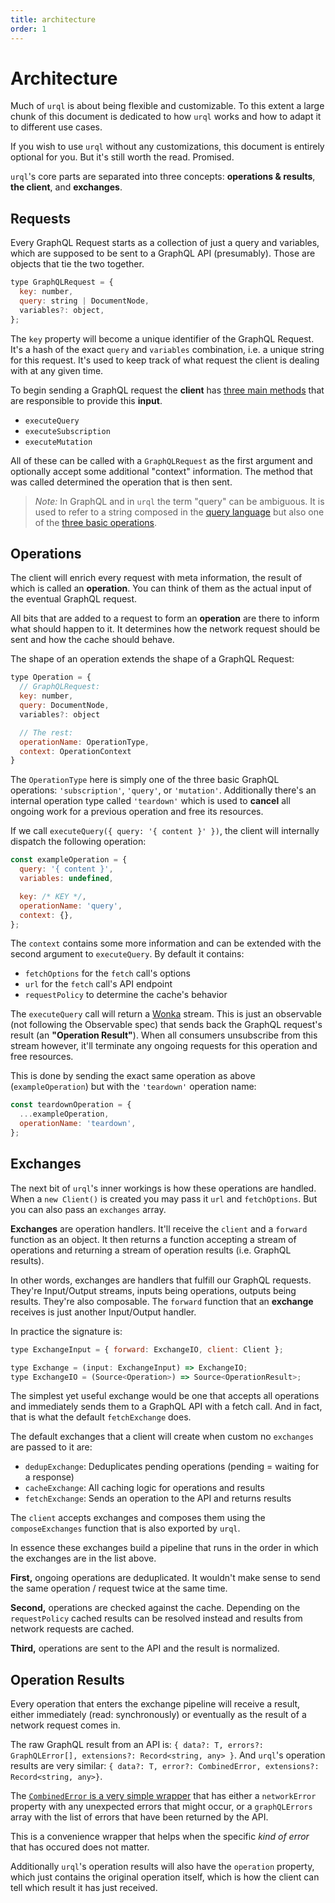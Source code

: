 ```yaml
---
title: architecture
order: 1
---
```


<a name="architecture"></a>

# Architecture

Much of `urql` is about being flexible and customizable.
To this extent a large chunk of this document is dedicated to
how `urql` works and how to adapt it to different use cases.

If you wish to use `urql` without any customizations, this
document is entirely optional for you. But it's still worth
the read. Promised.

`urql`'s core parts are separated into three concepts:
**operations & results**, **the client**, and **exchanges**.

## Requests

Every GraphQL Request starts as a collection of just a
query and variables, which are supposed to be sent to
a GraphQL API (presumably). Those are objects that
tie the two together.

```js
type GraphQLRequest = {
  key: number,
  query: string | DocumentNode,
  variables?: object,
};
```

The `key` property will become a unique identifier of the GraphQL Request.
It's a hash of the exact `query` and `variables` combination, i.e. a
unique string for this request. It's used to keep track of
what request the client is dealing with at any given time.

To begin sending a GraphQL request the **client** has
[three main methods](https://github.com/FormidableLabs/urql/blob/master/src/client.ts)
that are responsible to provide this **input**.

- `executeQuery`
- `executeSubscription`
- `executeMutation`

All of these can be called with a `GraphQLRequest` as
the first argument and optionally accept some additional
"context" information. The method that was called determined
the operation that is then sent.

> _Note:_ In GraphQL and in `urql` the term "query" can be ambiguous.
> It is used to refer to a string composed in the
> [query language](https://facebook.github.io/graphql/June2018/#sec-Overview)
> but also one of the
> [three basic operations](https://facebook.github.io/graphql/June2018/#sec-Language.Operations).

## Operations

The client will enrich every request with meta information,
the result of which is called an **operation**. You can think
of them as the actual input of the eventual GraphQL request.

All bits that are added to a request to form an **operation**
are there to inform what should happen to it. It determines
how the network request should be sent and how the cache
should behave.

The shape of an operation extends the shape of a GraphQL Request:

```js
type Operation = {
  // GraphQLRequest:
  key: number,
  query: DocumentNode,
  variables?: object

  // The rest:
  operationName: OperationType,
  context: OperationContext
}
```

The `OperationType` here is simply one of the three basic
GraphQL operations: `'subscription'`, `'query'`, or `'mutation'`.
Additionally there's an internal operation type called `'teardown'`
which is used to **cancel** all ongoing work for a previous operation
and free its resources.

If we call `executeQuery({ query: '{ content }' })`, the client
will internally dispatch the following operation:

```js
const exampleOperation = {
  query: '{ content }',
  variables: undefined,

  key: /* KEY */,
  operationName: 'query',
  context: {},
};
```

The `context` contains some more information and can be extended with
the second argument to `executeQuery`. By default it contains:

- `fetchOptions` for the `fetch` call's options
- `url` for the `fetch` call's API endpoint
- `requestPolicy` to determine the cache's behavior

The `executeQuery` call will return a [Wonka](https://github.com/kitten/wonka)
stream. This is just an observable (not following the Observable spec)
that sends back the GraphQL request's result (an **"Operation Result"**).
When all consumers unsubscribe from this stream however, it'll terminate
any ongoing requests for this operation and free resources.

This is done by sending the exact same operation as above (`exampleOperation`)
but with the `'teardown'` operation name:

```js
const teardownOperation = {
  ...exampleOperation,
  operationName: 'teardown',
};
```

## Exchanges

The next bit of `urql`'s inner workings is how these operations are handled.
When a `new Client()` is created you may pass it `url` and `fetchOptions`.
But you can also pass an `exchanges` array.

**Exchanges** are operation handlers. It'll receive the `client` and a `forward`
function as an object. It then returns a function accepting a stream of
operations and returning a stream of operation results (i.e. GraphQL results).

In other words, exchanges are handlers that fulfill our GraphQL requests.
They're Input/Output streams, inputs being operations, outputs being results.
They're also composable. The `forward` function that an **exchange** receives
is just another Input/Output handler.

In practice the signature is:

```js
type ExchangeInput = { forward: ExchangeIO, client: Client };

type Exchange = (input: ExchangeInput) => ExchangeIO;
type ExchangeIO = (Source<Operation>) => Source<OperationResult>;
```

The simplest yet useful exchange would be one that accepts all operations and
immediately sends them to a GraphQL API with a fetch call. And in fact,
that is what the default `fetchExchange` does.

The default exchanges that a client will create when custom no `exchanges`
are passed to it are:

- `dedupExchange`: Deduplicates pending operations (pending = waiting for a response)
- `cacheExchange`: All caching logic for operations and results
- `fetchExchange`: Sends an operation to the API and returns results

The `client` accepts exchanges and composes them using the `composeExchanges` function
that is also exported by `urql`.

In essence these exchanges build a pipeline that runs in the order in which the
exchanges are in the list above.

**First,** ongoing operations are deduplicated. It wouldn't make sense to send the
same operation / request twice at the same time.

**Second,** operations are checked against the cache. Depending on the `requestPolicy`
cached results can be resolved instead and results from network requests are cached.

**Third,** operations are sent to the API and the result is normalized.

## Operation Results

Every operation that enters the exchange pipeline will receive a result, either
immediately (read: synchronously) or eventually as the result of a network
request comes in.

The raw GraphQL result from an API is: `{ data?: T, errors?: GraphQLError[], extensions?: Record<string, any> }`.
And `urql`'s operation results are very similar: `{ data?: T, error?: CombinedError, extensions?: Record<string, any>}`.

The [`CombinedError` is a very simple wrapper](https://github.com/FormidableLabs/urql/blob/master/src/utils/error.ts)
that has either a `networkError` property with any unexpected errors that might occur,
or a `graphQLErrors` array with the list of errors that have been returned by the API.

This is a convenience wrapper that helps when the specific _kind of error_ that has occured
does not matter.

Additionally `urql`'s operation results will also have the `operation` property, which
just contains the original operation itself, which is how the client can tell which result
it has just received.
